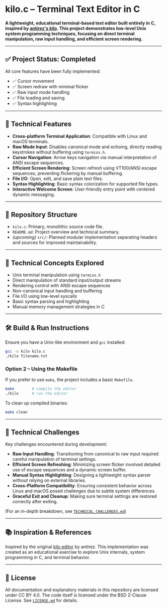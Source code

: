 # kilo.c – Terminal Text Editor in C

**A lightweight, educational terminal-based text editor built entirely in C, inspired by [antirez's kilo](https://viewsourcecode.org/snaptoken/kilo/). This project demonstrates low-level Unix system programming techniques, focusing on direct terminal manipulation, raw input handling, and efficient screen rendering.**

---

## ✅ Project Status: Completed

All core features have been fully implemented:

- ✅ Cursor movement
- ✅ Screen redraw with minimal flicker
- ✅ Raw input mode handling
- ✅ File loading and saving
- ✅ Syntax highlighting

---

## 🔧 Technical Features

- **Cross-platform Terminal Application**: Compatible with Linux and macOS terminals.
- **Raw Mode Input**: Disables canonical mode and echoing, directly reading keystrokes without buffering using `termios.h`.
- **Cursor Navigation**: Arrow keys navigation via manual interpretation of ANSI escape sequences.
- **Efficient Screen Rendering**: Screen refresh using VT100/ANSI escape sequences, preventing flickering by manual buffering.
- **File I/O**: Open, edit, and save plain text files.
- **Syntax Highlighting**: Basic syntax colorization for supported file types.
- **Interactive Welcome Screen**: User-friendly entry point with centered dynamic messaging.

---

## 📂 Repository Structure

- `kilo.c`: Primary, monolithic source code file.
- `README.md`: Project overview and technical summary.
- _(upcoming)_ `src/`: Planned modular implementation separating headers and sources for improved maintainability.

---

## 📖 Technical Concepts Explored

- Unix terminal manipulation using `termios.h`
- Direct manipulation of standard input/output streams
- Rendering control with ANSI escape sequences
- Non-canonical input handling and buffering
- File I/O using low-level syscalls
- Basic syntax parsing and highlighting
- Manual memory management strategies in C

---

## 🛠️ Build & Run Instructions

Ensure you have a Unix-like environment and `gcc` installed:

```bash
gcc -o kilo kilo.c
./kilo filename.txt
```

### Option 2 – Using the Makefile

If you prefer to use `make`, the project includes a basic `Makefile`.

```bash
make        # compile the editor
./kilo      # run the editor
```

To clean up compiled binaries:

```bash
make clean
```

---

## 🚩 Technical Challenges

Key challenges encountered during development:

- **Raw Input Handling**: Transitioning from canonical to raw input required careful manipulation of terminal settings.
- **Efficient Screen Refreshing**: Minimizing screen flicker involved detailed use of escape sequences and a dynamic screen buffer.
- **Manual Syntax Highlighting**: Designing a lightweight syntax parser without relying on external libraries.
- **Cross-Platform Compatibility**: Ensuring consistent behavior across Linux and macOS posed challenges due to subtle system differences.
- **Graceful Exit and Cleanup**: Making sure terminal settings are restored correctly after exiting.

(For an in-depth breakdown, see [`TECHNICAL_CHALLENGES.md`](TECHNICAL_CHALLENGES.md))

---

## 📚 Inspiration & References

Inspired by the original [kilo editor](https://github.com/antirez/kilo) by antirez. This implementation was created as an educational exercise to explore Unix internals, system programming in C, and terminal behavior.

---

## 📜 License

All documentation and explanatory materials in this repository are licensed under CC BY 4.0. The code itself is licensed under the BSD 2-Clause License.
See [`LICENSE.md`](LICENSE) for details.
